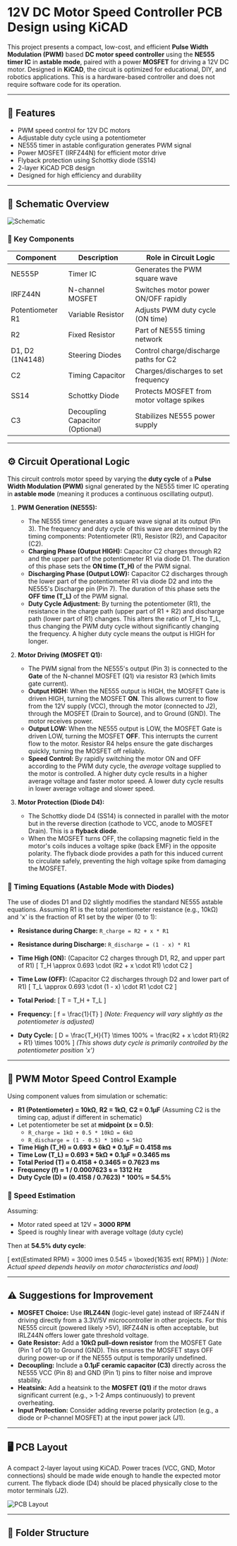 # 12V DC Motor Speed Controller PCB Design using KiCAD

This project presents a compact, low-cost, and efficient **Pulse Width Modulation (PWM)** based **DC motor speed controller** using the **NE555 timer IC** in **astable mode**, paired with a power **MOSFET** for driving a 12V DC motor. Designed in **KiCAD**, the circuit is optimized for educational, DIY, and robotics applications. This is a hardware-based controller and does not require software code for its operation.

---

## 🔧 Features

- PWM speed control for 12V DC motors
- Adjustable duty cycle using a potentiometer
- NE555 timer in astable configuration generates PWM signal
- Power MOSFET (IRFZ44N) for efficient motor drive
- Flyback protection using Schottky diode (SS14)
- 2-layer KiCAD PCB design
- Designed for high efficiency and durability

---

## 📘 Schematic Overview

![Schematic](https://github.com/AvishkaVishwa/12V-DC-Motor-Speed-Controller-PCB-Design-using-KiCAD/blob/main/Schematic.png)

### 🧩 Key Components

| Component      | Description                          | Role in Circuit Logic                |
|----------------|--------------------------------------|--------------------------------------|
| NE555P         | Timer IC                             | Generates the PWM square wave        |
| IRFZ44N        | N-channel MOSFET                     | Switches motor power ON/OFF rapidly  |
| Potentiometer R1| Variable Resistor                    | Adjusts PWM duty cycle (ON time)     |
| R2             | Fixed Resistor                       | Part of NE555 timing network         |
| D1, D2 (1N4148)| Steering Diodes                      | Control charge/discharge paths for C2|
| C2             | Timing Capacitor                     | Charges/discharges to set frequency  |
| SS14           | Schottky Diode                       | Protects MOSFET from motor voltage spikes |
| C3             | Decoupling Capacitor (Optional)      | Stabilizes NE555 power supply        |

---

## ⚙️ Circuit Operational Logic

This circuit controls motor speed by varying the **duty cycle** of a **Pulse Width Modulation (PWM)** signal generated by the NE555 timer IC operating in **astable mode** (meaning it produces a continuous oscillating output).

1.  **PWM Generation (NE555):**
    *   The NE555 timer generates a square wave signal at its output (Pin 3). The frequency and duty cycle of this wave are determined by the timing components: Potentiometer (R1), Resistor (R2), and Capacitor (C2).
    *   **Charging Phase (Output HIGH):** Capacitor C2 charges through R2 and the upper part of the potentiometer R1 via diode D1. The duration of this phase sets the **ON time (T_H)** of the PWM signal.
    *   **Discharging Phase (Output LOW):** Capacitor C2 discharges through the lower part of the potentiometer R1 via diode D2 and into the NE555's Discharge pin (Pin 7). The duration of this phase sets the **OFF time (T_L)** of the PWM signal.
    *   **Duty Cycle Adjustment:** By turning the potentiometer (R1), the resistance in the charge path (upper part of R1 + R2) and discharge path (lower part of R1) changes. This alters the ratio of T_H to T_L, thus changing the PWM duty cycle without significantly changing the frequency. A higher duty cycle means the output is HIGH for longer.

2.  **Motor Driving (MOSFET Q1):**
    *   The PWM signal from the NE555's output (Pin 3) is connected to the **Gate** of the N-channel MOSFET (Q1) via resistor R3 (which limits gate current).
    *   **Output HIGH:** When the NE555 output is HIGH, the MOSFET Gate is driven HIGH, turning the MOSFET **ON**. This allows current to flow from the 12V supply (VCC), through the motor (connected to J2), through the MOSFET (Drain to Source), and to Ground (GND). The motor receives power.
    *   **Output LOW:** When the NE555 output is LOW, the MOSFET Gate is driven LOW, turning the MOSFET **OFF**. This interrupts the current flow to the motor. Resistor R4 helps ensure the gate discharges quickly, turning the MOSFET off reliably.
    *   **Speed Control:** By rapidly switching the motor ON and OFF according to the PWM duty cycle, the *average* voltage supplied to the motor is controlled. A higher duty cycle results in a higher average voltage and faster motor speed. A lower duty cycle results in lower average voltage and slower speed.

3.  **Motor Protection (Diode D4):**
    *   The Schottky diode D4 (SS14) is connected in parallel with the motor but in the reverse direction (cathode to VCC, anode to MOSFET Drain). This is a **flyback diode**.
    *   When the MOSFET turns OFF, the collapsing magnetic field in the motor's coils induces a voltage spike (back EMF) in the opposite polarity. The flyback diode provides a path for this induced current to circulate safely, preventing the high voltage spike from damaging the MOSFET.

### 🔣 Timing Equations (Astable Mode with Diodes)

The use of diodes D1 and D2 slightly modifies the standard NE555 astable equations. Assuming R1 is the total potentiometer resistance (e.g., 10kΩ) and 'x' is the fraction of R1 set by the wiper (0 to 1):

- **Resistance during Charge:** `R_charge = R2 + x * R1`
- **Resistance during Discharge:** `R_discharge = (1 - x) * R1`

- **Time High (ON):** (Capacitor C2 charges through D1, R2, and upper part of R1)
  \[
  T_H \approx 0.693 \cdot (R2 + x \cdot R1) \cdot C2
  \]

- **Time Low (OFF):** (Capacitor C2 discharges through D2 and lower part of R1)
  \[
  T_L \approx 0.693 \cdot (1 - x) \cdot R1 \cdot C2
  \]

- **Total Period:**
  \[
  T = T_H + T_L
  \]

- **Frequency:**
  \[
  f = \frac{1}{T}
  \]
  *(Note: Frequency will vary slightly as the potentiometer is adjusted)*

- **Duty Cycle:**
  \[
  D = \frac{T_H}{T} \times 100\% = \frac{R2 + x \cdot R1}{R2 + R1} \times 100\%
  \]
  *(This shows duty cycle is primarily controlled by the potentiometer position 'x')*

---

## 🔁 PWM Motor Speed Control Example

Using component values from simulation or schematic:

- **R1 (Potentiometer) = 10kΩ**, **R2 = 1kΩ**, **C2 = 0.1µF** (Assuming C2 is the timing cap, adjust if different in schematic)
- Let potentiometer be set at **midpoint (x = 0.5)**:
  - `R_charge = 1kΩ + 0.5 * 10kΩ = 6kΩ`
  - `R_discharge = (1 - 0.5) * 10kΩ = 5kΩ`
- **Time High (T_H) ≈ 0.693 * 6kΩ * 0.1µF ≈ 0.4158 ms**
- **Time Low (T_L) ≈ 0.693 * 5kΩ * 0.1µF ≈ 0.3465 ms**
- **Total Period (T) ≈ 0.4158 + 0.3465 ≈ 0.7623 ms**
- **Frequency (f) ≈ 1 / 0.0007623 s ≈ 1312 Hz**
- **Duty Cycle (D) ≈ (0.4158 / 0.7623) * 100% ≈ 54.5%**

### 🔄 Speed Estimation

Assuming:
- Motor rated speed at 12V = **3000 RPM**
- Speed is roughly linear with average voltage (duty cycle)

Then at **54.5% duty cycle**:

\[
    ext{Estimated RPM} = 3000 	imes 0.545 = \boxed{1635 	ext{ RPM}}
\]
*(Note: Actual speed depends heavily on motor characteristics and load)*

---

## ⚠️ Suggestions for Improvement

- **MOSFET Choice:** Use **IRLZ44N** (logic-level gate) instead of IRFZ44N if driving directly from a 3.3V/5V microcontroller in other projects. For this NE555 circuit (powered likely >5V), IRFZ44N is often acceptable, but IRLZ44N offers lower gate threshold voltage.
- **Gate Resistor:** Add a **10kΩ pull-down resistor** from the MOSFET Gate (Pin 1 of Q1) to Ground (GND). This ensures the MOSFET stays OFF during power-up or if the NE555 output is temporarily undefined.
- **Decoupling:** Include a **0.1µF ceramic capacitor (C3)** directly across the NE555 VCC (Pin 8) and GND (Pin 1) pins to filter noise and improve stability.
- **Heatsink:** Add a heatsink to the **MOSFET (Q1)** if the motor draws significant current (e.g., > 1-2 Amps continuously) to prevent overheating.
- **Input Protection:** Consider adding reverse polarity protection (e.g., a diode or P-channel MOSFET) at the input power jack (J1).

---

## 🖥️ PCB Layout

A compact 2-layer layout using KiCAD. Power traces (VCC, GND, Motor connections) should be made wide enough to handle the expected motor current. The flyback diode (D4) should be placed physically close to the motor terminals (J2).

![PCB Layout](https://github.com/AvishkaVishwa/12V-DC-Motor-Speed-Controller-PCB-Design-using-KiCAD/blob/main/PCB_Top.png)

---

## 📂 Folder Structure
